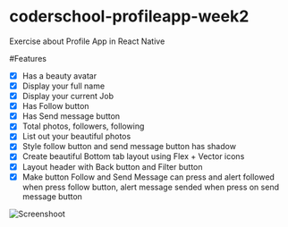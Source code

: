 # coderschool-profileapp-week2
Exercise about Profile App in React Native

#Features
- [x] Has a beauty avatar
- [x] Display your full name
- [x] Display your current Job
- [x] Has Follow button
- [x] Has Send message button
- [x] Total photos, followers, following
- [x] List out your beautiful photos
- [x] Style follow button and send message button has shadow
- [x] Create beautiful Bottom tab layout using Flex + Vector icons
- [x] Layout header with Back button and Filter button
- [x] Make button Follow and Send Message can press and alert followed when press follow button, alert message sended when press on send message button

![Screenshoot](screenshoot.gif)

